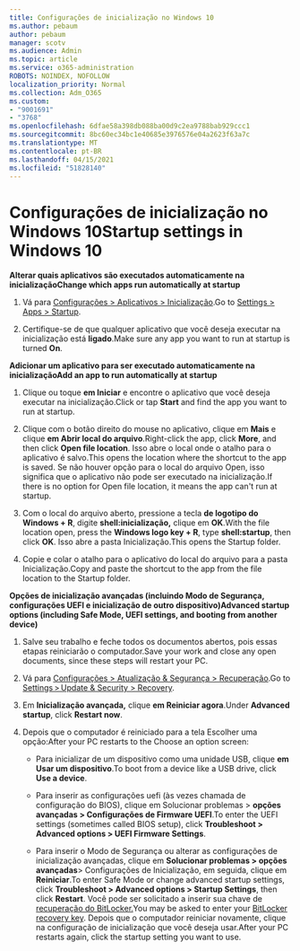 ```yaml
---
title: Configurações de inicialização no Windows 10
ms.author: pebaum
author: pebaum
manager: scotv
ms.audience: Admin
ms.topic: article
ms.service: o365-administration
ROBOTS: NOINDEX, NOFOLLOW
localization_priority: Normal
ms.collection: Adm_O365
ms.custom:
- "9001691"
- "3768"
ms.openlocfilehash: 6dfae58a398db088ba00d9c2ea9788bab929ccc1
ms.sourcegitcommit: 8bc60ec34bc1e40685e3976576e04a2623f63a7c
ms.translationtype: MT
ms.contentlocale: pt-BR
ms.lasthandoff: 04/15/2021
ms.locfileid: "51828140"
---
```

# <a name="startup-settings-in-windows-10"></a><span data-ttu-id="b00af-102">Configurações de inicialização no Windows 10</span><span class="sxs-lookup"><span data-stu-id="b00af-102">Startup settings in Windows 10</span></span>

<span data-ttu-id="b00af-103">**Alterar quais aplicativos são executados automaticamente na inicialização**</span><span class="sxs-lookup"><span data-stu-id="b00af-103">**Change which apps run automatically at startup**</span></span>

1. <span data-ttu-id="b00af-104">Vá para [Configurações > Aplicativos > Inicialização](ms-settings:startupapps?activationSource=GetHelp).</span><span class="sxs-lookup"><span data-stu-id="b00af-104">Go to [Settings > Apps > Startup](ms-settings:startupapps?activationSource=GetHelp).</span></span>

2. <span data-ttu-id="b00af-105">Certifique-se de que qualquer aplicativo que você deseja executar na inicialização está **ligado**.</span><span class="sxs-lookup"><span data-stu-id="b00af-105">Make sure any app you want to run at startup is turned **On**.</span></span>

<span data-ttu-id="b00af-106">**Adicionar um aplicativo para ser executado automaticamente na inicialização**</span><span class="sxs-lookup"><span data-stu-id="b00af-106">**Add an app to run automatically at startup**</span></span>

1. <span data-ttu-id="b00af-107">Clique ou toque **em Iniciar** e encontre o aplicativo que você deseja executar na inicialização.</span><span class="sxs-lookup"><span data-stu-id="b00af-107">Click or tap **Start** and find the app you want to run at startup.</span></span>

2. <span data-ttu-id="b00af-108">Clique com o botão direito do mouse no aplicativo, clique em **Mais** e clique **em Abrir local do arquivo**.</span><span class="sxs-lookup"><span data-stu-id="b00af-108">Right-click the app, click **More**, and then click **Open file location**.</span></span> <span data-ttu-id="b00af-109">Isso abre o local onde o atalho para o aplicativo é salvo.</span><span class="sxs-lookup"><span data-stu-id="b00af-109">This opens the location where the shortcut to the app is saved.</span></span> <span data-ttu-id="b00af-110">Se não houver opção para o local do arquivo Open, isso significa que o aplicativo não pode ser executado na inicialização.</span><span class="sxs-lookup"><span data-stu-id="b00af-110">If there is no option for Open file location, it means the app can't run at startup.</span></span>

3. <span data-ttu-id="b00af-111">Com o local do arquivo aberto, pressione a tecla **de logotipo do Windows + R**, digite **shell:inicialização,** clique em **OK**.</span><span class="sxs-lookup"><span data-stu-id="b00af-111">With the file location open, press the **Windows logo key  + R**, type **shell:startup**, then click **OK**.</span></span> <span data-ttu-id="b00af-112">Isso abre a pasta Inicialização.</span><span class="sxs-lookup"><span data-stu-id="b00af-112">This opens the Startup folder.</span></span>

4. <span data-ttu-id="b00af-113">Copie e colar o atalho para o aplicativo do local do arquivo para a pasta Inicialização.</span><span class="sxs-lookup"><span data-stu-id="b00af-113">Copy and paste the shortcut to the app from the file location to the Startup folder.</span></span>

<span data-ttu-id="b00af-114">**Opções de inicialização avançadas (incluindo Modo de Segurança, configurações UEFI e inicialização de outro dispositivo)**</span><span class="sxs-lookup"><span data-stu-id="b00af-114">**Advanced startup options (including Safe Mode, UEFI settings, and booting from another device)**</span></span>

1. <span data-ttu-id="b00af-115">Salve seu trabalho e feche todos os documentos abertos, pois essas etapas reiniciarão o computador.</span><span class="sxs-lookup"><span data-stu-id="b00af-115">Save your work and close any open documents, since these steps will restart your PC.</span></span>

2. <span data-ttu-id="b00af-116">Vá para [Configurações > Atualização & Segurança > Recuperação](ms-settings:recovery?activationSource=GetHelp).</span><span class="sxs-lookup"><span data-stu-id="b00af-116">Go to [Settings > Update & Security > Recovery](ms-settings:recovery?activationSource=GetHelp).</span></span>

3. <span data-ttu-id="b00af-117">Em **Inicialização avançada,** clique **em Reiniciar agora**.</span><span class="sxs-lookup"><span data-stu-id="b00af-117">Under **Advanced startup**, click **Restart now**.</span></span> 

4. <span data-ttu-id="b00af-118">Depois que o computador é reiniciado para a tela Escolher uma opção:</span><span class="sxs-lookup"><span data-stu-id="b00af-118">After your PC restarts to the Choose an option screen:</span></span>

    - <span data-ttu-id="b00af-119">Para inicializar de um dispositivo como uma unidade USB, clique **em Usar um dispositivo**.</span><span class="sxs-lookup"><span data-stu-id="b00af-119">To boot from a device like a USB drive, click **Use a device**.</span></span>

    - <span data-ttu-id="b00af-120">Para inserir as configurações uefi (às vezes chamada de configuração do BIOS), clique em Solucionar problemas > **opções avançadas > Configurações de Firmware UEFI**.</span><span class="sxs-lookup"><span data-stu-id="b00af-120">To enter the UEFI settings (sometimes called BIOS setup), click **Troubleshoot > Advanced options > UEFI Firmware Settings**.</span></span> 

    - <span data-ttu-id="b00af-121">Para inserir o Modo de Segurança ou alterar as configurações de inicialização avançadas, clique em **Solucionar problemas > opções avançadas**> Configurações de Inicialização, em seguida, clique em **Reiniciar**.</span><span class="sxs-lookup"><span data-stu-id="b00af-121">To enter Safe Mode or change advanced startup settings, click **Troubleshoot > Advanced options > Startup Settings**, then click **Restart**.</span></span> <span data-ttu-id="b00af-122">Você pode ser solicitado a inserir sua chave de [recuperação do BitLocker.](https://support.microsoft.com/help/4026181/windows-10-find-my-bitlocker-recovery-key)</span><span class="sxs-lookup"><span data-stu-id="b00af-122">You may be asked to enter your [BitLocker recovery key](https://support.microsoft.com/help/4026181/windows-10-find-my-bitlocker-recovery-key).</span></span> <span data-ttu-id="b00af-123">Depois que o computador reiniciar novamente, clique na configuração de inicialização que você deseja usar.</span><span class="sxs-lookup"><span data-stu-id="b00af-123">After your PC restarts again, click the startup setting you want to use.</span></span>